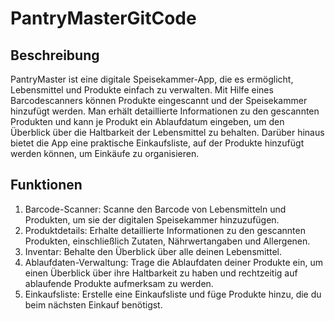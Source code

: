 # PantryMasterGitCode

## Beschreibung
PantryMaster ist eine digitale Speisekammer-App, die es ermöglicht, Lebensmittel und Produkte einfach zu verwalten. Mit Hilfe eines Barcodescanners können Produkte eingescannt und der Speisekammer hinzufügt werden. Man erhält detaillierte Informationen zu den gescannten Produkten und kann je Produkt ein Ablaufdatum eingeben, um den Überblick über die Haltbarkeit der Lebensmittel zu behalten. Darüber hinaus bietet die App eine praktische Einkaufsliste, auf der Produkte hinzufügt werden können, um Einkäufe zu organisieren.

## Funktionen
1. Barcode-Scanner: Scanne den Barcode von Lebensmitteln und Produkten, um sie der digitalen Speisekammer hinzuzufügen.
2. Produktdetails: Erhalte detaillierte Informationen zu den gescannten Produkten, einschließlich Zutaten, Nährwertangaben und Allergenen.
3. Inventar: Behalte den Überblick über alle deinen Lebensmittel.
4. Ablaufdaten-Verwaltung: Trage die Ablaufdaten deiner Produkte ein, um einen Überblick über ihre Haltbarkeit zu haben und rechtzeitig auf ablaufende Produkte aufmerksam zu werden.
5. Einkaufsliste: Erstelle eine Einkaufsliste und füge Produkte hinzu, die du beim nächsten Einkauf benötigst.
